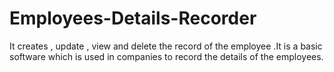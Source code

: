 # Employees-Details-Recorder
It creates , update , view  and delete the record of the employee .It is a basic software which is used in companies to record the details of the employees.
